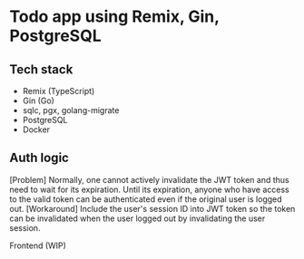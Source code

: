 # Todo app using Remix, Gin, PostgreSQL

## Tech stack
- Remix (TypeScript)
- Gin (Go)
- sqlc, pgx, golang-migrate
- PostgreSQL
- Docker

## Auth logic
[Problem] Normally, one cannot actively invalidate the JWT token and thus need to wait for its expiration. Until its expiration, anyone who have access to the valid token can be authenticated even if the original user is logged out.
[Workaround] Include the user's session ID into JWT token so the token can be invalidated when the user logged out by invalidating the user session.

Frontend (WIP)
